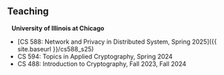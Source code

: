 ## Teaching

<h4 style="margin:0 10px 0;">University of Illinois at Chicago</h4>

* [CS 588: Network and Privacy in Distributed System, Spring 2025]({{ site.baseurl }}/cs588_s25)
* CS 594: Topics in Applied Cryptography, Spring 2024
* CS 488: Introduction to Cryptography, Fall 2023, Fall 2024
